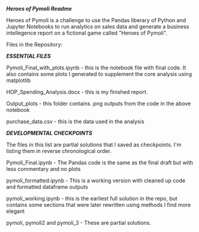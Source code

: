 *****Heroes of Pymoli Readme*****

Heroes of Pymoli is a challenge to use the Pandas liberary of Python and Jupyter Notebooks to run analytics on sales data and generate a business intellegence report on 
a fictional game called "Heroes of Pymoli". 

Files in the Repository:

*****ESSENTIAL FILES*****

Pymoli_Final_with_plots.ipynb - this is the notebook file with final code. It also contains some plots I generated to supplement the core analysis using matplotlib

HOP_Spending_Analysis.docx - this is my finished report. 

Output_plots - this folder contains .png outputs from the code in the above notebook

purchase_data.csv - this is the data used in the analysis


*****DEVELOPMENTAL CHECKPOINTS*****

The files in this list are partial solutions that I saved as checkpoints. I'm listing them in reverse chronological order.

Pymoli_Final.ipynb - The Pandas code is the same as the final draft but with less commentary and no plots

pymoli_formatted.ipynb - This is a working version with cleaned up code and formatted dataframe outputs

pymoli_working.ipynb - this is the earliest full solution in the repo, but contains some sections that were later rewritten using methods I find more elegant

pymoli, pymoli2 and pymoli_3 - These are partial solutions. 
